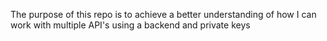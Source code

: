 The purpose of this repo is to achieve a better understanding of how I can work with multiple API's using a backend and private keys
